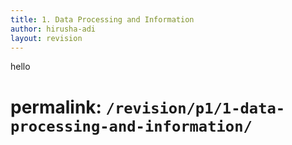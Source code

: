 ```yaml
---
title: 1. Data Processing and Information
author: hirusha-adi
layout: revision
---
```


hello

# permalink: `/revision/p1/1-data-processing-and-information/`
